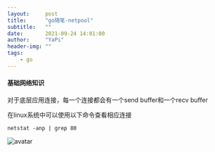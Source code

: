 ```yaml
---
layout:     post
title:      "go随笔-netpool"
subtitle:   ""
date:       2021-09-24 14:01:00
author:     "YaPi"
header-img: ""
tags:
    - go
---
```


#### 基础网络知识

对于底层应用连接，每一个连接都会有一个send buffer和一个recv buffer

在linux系统中可以使用以下命令查看相应连接
```text
netstat -anp | grep 80
```

![avatar](https://blog-1257627424.cos.ap-chengdu.myqcloud.com/golang/%E9%98%BB%E5%A1%9E%E9%9D%9E%E9%98%BB%E5%A1%9E.jpg)